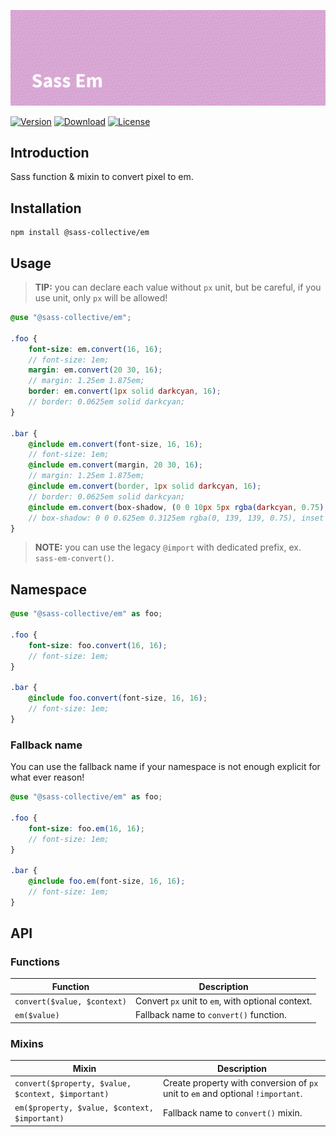 ![Sass Em](.github/banner.png)

[![Version](https://flat.badgen.net/npm/v/@sass-collective/em)](https://www.npmjs.com/package/@sass-collective/em)
[![Download](https://flat.badgen.net/npm/dt/@sass-collective/em)](https://www.npmjs.com/package/@sass-collective/em)
[![License](https://flat.badgen.net/npm/license/@sass-collective/em)](https://www.npmjs.com/package/@sass-collective/em)

## Introduction

Sass function & mixin to convert pixel to em.

## Installation

```shell
npm install @sass-collective/em
```

## Usage

> **TIP:** you can declare each value without `px` unit, but be careful, if you use unit, only `px` will be allowed!

```scss
@use "@sass-collective/em";

.foo {
    font-size: em.convert(16, 16);
    // font-size: 1em;
    margin: em.convert(20 30, 16);
    // margin: 1.25em 1.875em;
    border: em.convert(1px solid darkcyan, 16);
    // border: 0.0625em solid darkcyan;
}

.bar {
    @include em.convert(font-size, 16, 16);
    // font-size: 1em;
    @include em.convert(margin, 20 30, 16);
    // margin: 1.25em 1.875em;
    @include em.convert(border, 1px solid darkcyan, 16);
    // border: 0.0625em solid darkcyan;
    @include em.convert(box-shadow, (0 0 10px 5px rgba(darkcyan, 0.75), inset 0 0 10px 5px rgba(darkcyan, 0.75)));
    // box-shadow: 0 0 0.625em 0.3125em rgba(0, 139, 139, 0.75), inset 0 0 0.625em 0.3125em rgba(0, 139, 139, 0.75);
}
```

> **NOTE:** you can use the legacy `@import` with dedicated prefix, ex. `sass-em-convert()`.

## Namespace

```scss
@use "@sass-collective/em" as foo;

.foo {
    font-size: foo.convert(16, 16);
    // font-size: 1em;
}

.bar {
    @include foo.convert(font-size, 16, 16);
    // font-size: 1em;
}
```

### Fallback name

You can use the fallback name if your namespace is not enough explicit for what ever reason!

```scss
@use "@sass-collective/em" as foo;

.foo {
    font-size: foo.em(16, 16);
    // font-size: 1em;
}

.bar {
    @include foo.em(font-size, 16, 16);
    // font-size: 1em;
}
```

## API

### Functions

| Function | Description |
| --- | --- |
| `convert($value, $context)` | Convert `px` unit to `em`, with optional context. |
| `em($value)` | Fallback name to `convert()` function. |

### Mixins

| Mixin | Description |
| --- | --- |
| `convert($property, $value, $context, $important)` | Create property with conversion of `px` unit to `em` and optional `!important`. |
| `em($property, $value, $context, $important)` | Fallback name to `convert()` mixin. |
